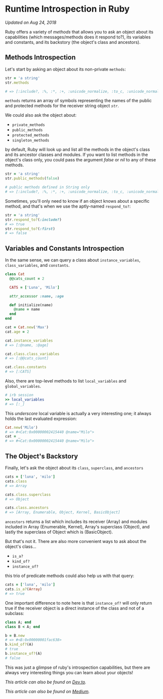 # Runtime Introspection in Ruby
_Updated on Aug 24, 2018_

Ruby offers a variety of _methods_ that allows you to ask an object about its capabilities (which messages/methods does it respond to?), its variables and constants, and its backstory (the object's class and ancestors).



## **Methods Introspection**

Let's start by asking an object about its non-private `methods`:

```ruby
str = 'a string'
str.methods

# => [:include?, :%, :*, :+, :unicode_normalize, :to_c, :unicode_normalize!, :unicode_normalized?, :count, ...]

```

`methods` returns an array of symbols representing the names of the public and protected methods for the receiver string object *`str`*.

We could also ask the object about:

* `private_methods`
* `public_methods`
* `protected_methods`
* `singleton_methods`

by default, Ruby will look up and list all the methods in the object's class and its ancestor classes and modules. If you want to list methods in the object's class only, you could pass the argument *false* or *nil* to any of these methods.

```ruby
str = 'a string'
str.public_methods(false)

# public methods defined in String only
# => [:include?, :%, :*, :+, :unicode_normalize, :to_c, :unicode_normalize!, :unicode_normalized?, :count, ...]

```

Sometimes, you'll only need to know if an object knows about a specific method, and that's when we use the aptly-named `respond_to?`:

```ruby
str = 'a string'
str.respond_to?(:include?)
# => true
str.respond_to?(:first)
# => false
```

## **Variables and Constants Introspection**

In the same sense, we can query a class about `instance_variables`, `class_variables`, and `constants`.

```ruby
class Cat
  @@cats_count = 2

  CATS = ['Luna', 'Milo']

  attr_accessor :name, :age

  def initialize(name)
    @name = name
  end
end

cat = Cat.new('Max')
cat.age = 2

cat.instance_variables
# => [:@name, :@age]

cat.class.class_variables
# => [:@@cats_count]

cat.class.constants
# => [:CATS]
```

Also, there are top-level methods to list `local_variables` and `global_variables`.

```ruby
# irb session
>> local_variables
# => [:_]

```
This _underscore_ local variable is actually a very interesting one; it always holds the last evaluated expression:

```ruby
Cat.new('Milo')
# => #<Cat:0x00000002415440 @name="Milo">
cat = _
# => #<Cat:0x00000002415440 @name="Milo">
```

## **The Object's Backstory**

Finally, let's ask the object about its `class`, `superclass`, and `ancestors`

```ruby
cats = ['luna', 'milo']
cats.class
# => Array

cats.class.superclass
# => Object

cats.class.ancestors
# => [Array, Enumerable, Object, Kernel, BasicObject]
```

`ancestors` returns a list which includes its receiver (Array) and modules included in Array (Enumerable, Kernel), Array's superclass (Object), and lastly the superclass of Object which is (BasicObject).


But that's not it. There are also more convenient ways to ask about the object's class...

- `is_a?`
- `kind_of?`
- `instance_of?`

this trio of predicate methods could also help us with that query:

```ruby
cats = ['luna', 'milo']
cats.is_a?(Array)
# => true
```

One important difference to note here is that `instance_of?` will only return true if the receiver object is a direct instance of the class and not of a subclass:

```ruby
class A; end
class B < A; end

b = B.new
# => #<B:0x00000001fac638>
b.kind_of?(A)
# true
b.instance_of?(A)
# false

```

This was just a glimpse of ruby's introspection capabilities, but there are always very interesting things you can learn about your objects!

_This article can also be found on [Dev.to](https://dev.to/amrrbakry/runtime-introspection-in-ruby-2po1)._

_This article can also be found on [Medium](https://medium.com/@amrrbakry/runtime-introspection-in-ruby-b2d718ec704f)._
